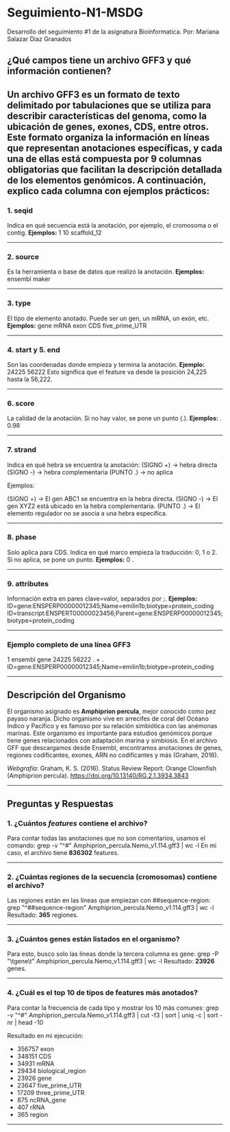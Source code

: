 # Seguimiento-N1-MSDG
Desarrollo del seguimiento #1 de la asignatura Bioinformatica. Por: Mariana Salazar Diaz Granados

## ¿Qué campos tiene un archivo GFF3 y qué información contienen?

Un archivo GFF3 es un formato de texto delimitado por tabulaciones que se utiliza para describir características del genoma, como la ubicación de genes, exones, CDS, entre otros. Este formato organiza la información en líneas que representan anotaciones específicas, y cada una de ellas está compuesta por **9 columnas obligatorias** que facilitan la descripción detallada de los elementos genómicos. A continuación, explico cada columna con ejemplos prácticos:
---

### **1. seqid**
Indica en qué secuencia está la anotación, por ejemplo, el cromosoma o el contig.
**Ejemplos:**
1
10
scaffold_12

---

### **2. source**
Es la herramienta o base de datos que realizó la anotación.
**Ejemplos:**
ensembl
maker

---

### **3. type**
El tipo de elemento anotado. Puede ser un gen, un mRNA, un exón, etc.
**Ejemplos:**
gene
mRNA
exon
CDS
five_prime_UTR

---

### **4. start y 5. end**
Son las coordenadas donde empieza y termina la anotación.
**Ejemplo:**
24225   56222
Esto significa que el feature va desde la posición 24,225 hasta la 56,222.

---

### **6. score**
La calidad de la anotación. Si no hay valor, se pone un punto (.).
**Ejemplos:**
.
0.98

---

### **7. strand**
Indica en qué hebra se encuentra la anotación:
(SIGNO +) → hebra directa
(SIGNO -) → hebra complementaria
(PUNTO .) → no aplica

Ejemplos:

(SIGNO +) → El gen ABC1 se encuentra en la hebra directa.
(SIGNO -) → El gen XYZ2 está ubicado en la hebra complementaria.
(PUNTO .) → El elemento regulador no se asocia a una hebra específica.



---

### **8. phase**
Solo aplica para CDS. Indica en qué marco empieza la traducción: 0, 1 o 2. Si no aplica, se pone un punto.
**Ejemplos:**
0
.

---

### **9. attributes**
Información extra en pares clave=valor, separados por ;.
**Ejemplos:**
ID=gene:ENSPERP00000012345;Name=emilin1b;biotype=protein_coding
ID=transcript:ENSPERT00000023456;Parent=gene:ENSPERP00000012345;biotype=protein_coding

---

### **Ejemplo completo de una línea GFF3**
1   ensembl   gene   24225   56222   .   +   .   ID=gene:ENSPERP00000012345;Name=emilin1b;biotype=protein_coding

---

## **Descripción del Organismo**
El organismo asignado es **Amphiprion percula**, mejor conocido como pez payaso naranja. Dicho organismo vive en arrecifes de coral del Océano Índico y Pacífico y es famoso por su relación simbiótica con las anémonas marinas. Este organismo es importante para estudios genómicos porque tiene genes relacionados con adaptación marina y simbiosis. En el archivo GFF que descargamos desde Ensembl, encontramos anotaciones de genes, regiones codificantes, exones, ARN no codificantes y más (Graham, 2016).

*Webgrafía*: Graham, K. S. (2016). Status Review Report: Orange Clownfish (Amphiprion percula). https://doi.org/10.13140/RG.2.1.3934.3843

---

## **Preguntas y Respuestas**

### **1. ¿Cuántos *features* contiene el archivo?**
Para contar todas las anotaciones que no son comentarios, usamos el comando:
grep -v "^#" Amphiprion_percula.Nemo_v1.114.gff3 | wc -l
En mi caso, el archivo tiene **836302** features.

---

### **2. ¿Cuántas regiones de la secuencia (cromosomas) contiene el archivo?**
Las regiones están en las líneas que empiezan con ##sequence-region:
grep "^##sequence-region" Amphiprion_percula.Nemo_v1.114.gff3 | wc -l
Resultado: **365** regiones.

---

### **3. ¿Cuántos genes están listados en el organismo?**
Para esto, busco solo las líneas donde la tercera columna es gene:
grep -P "\tgene\t" Amphiprion_percula.Nemo_v1.114.gff3 | wc -l
Resultado: **23926** genes.

---

### **4. ¿Cuál es el top 10 de tipos de features más anotados?**
Para contar la frecuencia de cada tipo y mostrar los 10 más comunes:
grep -v "^#" Amphiprion_percula.Nemo_v1.114.gff3 | cut -f3 | sort | uniq -c | sort -nr | head -10

Resultado en mi ejecución:

- 356757 exon
- 348151 CDS
- 34931 mRNA
- 29434 biological_region
- 23926 gene
- 23647 five_prime_UTR
- 17209 three_prime_UTR
- 875 ncRNA_gene
- 407 rRNA
- 365 region
---
